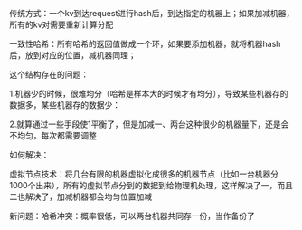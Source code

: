 传统方式：一个kv到达request进行hash后，到达指定的机器上；如果加减机器，所有的kv对需要重新计算分配

一致性哈希：所有哈希的返回值做成一个环，如果要添加机器，就将机器hash后，放到对应的位置，减机器同理；

这个结构存在的问题：

1.机器少的时候，很难均分（哈希是样本大的时候才有均分），导致某些机器存的数据多，某些机器存的数据少：

2.就算通过一些手段使1平衡了，但是加减一、两台这种很少的机器量下，还是会不均匀，每次都需要调整

如何解决：

虚拟节点技术：将几台有限的机器虚拟化成很多的机器节点（比如一台机器分1000个出来），所有的虚拟节点分到的数据到给物理机处理，这样解决了一，而且二也解决了，加减机器都会均匀位置加减

新问题：哈希冲突：概率很低，可以两台机器共同存一份，当作备份了
